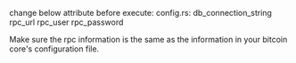 change below attribute before execute:
    config.rs:
        db_connection_string
        rpc_url
        rpc_user
        rpc_password

Make sure the rpc information is the same as 
the information in your bitcoin core's configuration file.
